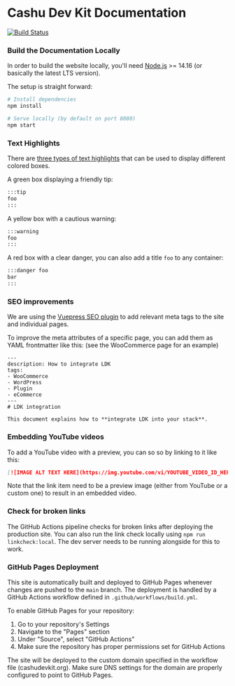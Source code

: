# Cashu Dev Kit Documentation

[![Build Status](https://github.com/thesimplekid/cashudevkit.org/workflows/Build/badge.svg)](https://github.com/thesimplekid/cashudevkit.org/actions?query=workflow%3A%22Build%22)

### Build the Documentation Locally

In order to build the website locally, you'll need [Node.js](https://nodejs.org/) >= 14.16 (or basically the latest LTS version).

The setup is straight forward:

```bash
# Install dependencies
npm install

# Serve locally (by default on port 8080)
npm start
```

### Text Highlights

There are [three types of text highlights](https://vuepress.vuejs.org/guide/markdown.html#custom-containers) that can be used to display different colored boxes.

A green box displaying a friendly tip:

```md
:::tip
foo
:::
```

A yellow box with a cautious warning:

```md
:::warning
foo
:::
```

A red box with a clear danger, you can also add a title `foo` to any container:

```md
:::danger foo
bar
:::
```

### SEO improvements

We are using the [Vuepress SEO plugin](https://www.npmjs.com/package/vuepress-plugin-seo) to add relevant meta tags to the site and individual pages.

To improve the meta attributes of a specific page, you can add them as YAML frontmatter like this: (see the WooCommerce page for an example)

```text
---
description: How to integrate LDK
tags:
- WooCommerce
- WordPress
- Plugin
- eCommerce
---
# LDK integration

This document explains how to **integrate LDK into your stack**.
```

### Embedding YouTube videos

To add a YouTube video with a preview, you can so so by linking to it like this:

```md
[![IMAGE ALT TEXT HERE](https://img.youtube.com/vi/YOUTUBE_VIDEO_ID_HERE/mqdefault.jpg)](https://www.youtube.com/watch?v=YOUTUBE_VIDEO_ID_HERE)
```

Note that the link item need to be a preview image (either from YouTube or a custom one) to result in an embedded video.

### Check for broken links

The GitHub Actions pipeline checks for broken links after deploying the production site.
You can also run the link check locally using `npm run linkcheck:local`.
The dev server needs to be running alongside for this to work.

### GitHub Pages Deployment

This site is automatically built and deployed to GitHub Pages whenever changes are pushed to the `main` branch. The deployment is handled by a GitHub Actions workflow defined in `.github/workflows/build.yml`.

To enable GitHub Pages for your repository:

1. Go to your repository's Settings
2. Navigate to the "Pages" section
3. Under "Source", select "GitHub Actions"
4. Make sure the repository has proper permissions set for GitHub Actions

The site will be deployed to the custom domain specified in the workflow file (cashudevkit.org). 
Make sure DNS settings for the domain are properly configured to point to GitHub Pages.
